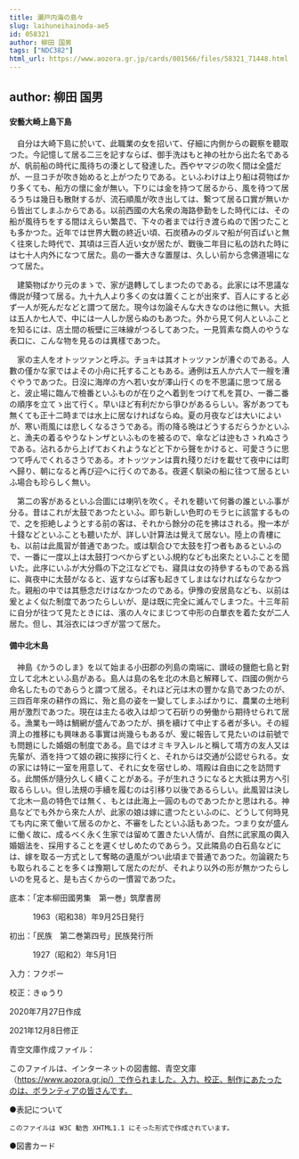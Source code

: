 ```yaml
---
title: 瀬戸内海の島々
slug: laihuneihainoda-ae5
id: 058321
author: 柳田 国男
tags: ["NDC382"]
html_url: https://www.aozora.gr.jp/cards/001566/files/58321_71448.html
---
```


## author: 柳田 国男

#### 安藝大崎上島下島




　自分は大崎下島に於いて、此職業の女を招いて、仔細に内側からの觀察を聽取つた。今記憶して居る二三を記すならば、御手洗はもと神の社から出た名であるが、帆前船の時代に風待ちの湊として發達した。西やヤマジの吹く間は全盛だが、一旦コチが吹き始めると上がつたりである。といふわけは上り船は荷物ばかり多くても、船方の懷に金が無い。下りには金を持つて居るから、風を待つて居るうちは幾日も散財するが、流石順風が吹き出しては、繋つて居る口實が無いから皆出てしまふからである。以前西國の大名衆の海路參勤をした時代には、その船が風待ちをする間はえらい繁昌で、下々の者までは行き渡らぬので困つたことも多かつた。近年では世界大戰の終近い頃、石炭積みのダルマ船が何百ぱいと無く往來した時代で、其頃は三百人近い女が居たが、戰後二年目に私の訪れた時には七十人内外になつて居た。島の一番大きな置屋は、久しい前から念佛道場になつて居た。

　建築物ばかり元のまゝで、家が退轉してしまつたのである。此家には不思議な傳説が殘つて居る。九十九人より多くの女は置くことが出來ず、百人にすると必ず一人が死んだなどと謂つて居た。現今は勿論そんな大きなのは他に無い。大抵は五人か七人で、中には一人しか居らぬのもあつた。外から見て何人といふことを知るには、店土間の板壁に三味線がつるしてあつた。一見質素な商人のやうな表口に、こんな物を見るのは異樣であつた。

　家の主人をオトッツァンと呼ぶ。チョキは其オトッツァンが漕ぐのである。人數の僅かな家ではよその小舟に托することもある。通例は五人か六人で一艘を漕ぐやうであつた。日沒に海岸の方へ若い女が澤山行くのを不思議に思つて居ると、波止場に臨んで檢番といふものが在り之へ着到をつけて札を貰ひ、一番二番の順序を立てゝ出て行く。早いほど有利だから爭ひがあるらしい。客があつても無くても正十二時までは水上に居なければならぬ。夏の月夜などは大いによいが、寒い雨風には悲しくなるさうである。雨の降る晩はどうするだらうかといふと、漁夫の着るやうなトンザといふものを被るので、傘などは迚もさゝれぬさうである。沾れるから上げておくれようなどと下から聲をかけると、可愛さうに思つて呼んでくれるさうである。オトッツァンは賣れ殘りだけを載せて夜中には町へ歸り、朝になると再び迎へに行くのである。夜遲く馴染の船に往つて居るといふ場合も珍らしく無い。

　第二の客があるといふ合圖には喇叭を吹く。それを聽いて何番の誰といふ事が分る。昔はこれが太鼓であつたといふ。即ち新しい色町のモラヒに該當するもので、之を拒絶しようとする前の客は、それから餘分の花を拂はされる。撥一本が十錢などといふことも聽いたが、詳しい計算法は覺えて居ない。陸上の青樓にも、以前は此風習が普通であつた。或は馴合ひで太鼓を打つ者もあるといふので、一番に一度以上は太鼓打つべからずといふ規約なども出來たといふことを聞いた。此序にいふが大分縣の下之江などでも、寢具は女の持參するものである爲に、眞夜中に太鼓がなると、返すならば客も起きてしまはなければならなかつた。親船の中では其懸念だけはなかつたのである。伊豫の安居島なども、以前は爰とよく似た制度であつたらしいが、是は既に完全に滅んでしまつた。十三年前に自分が往つて見たときには、濱の人々にまじつて中形の白單衣を着た女が二人居た。但し、其浴衣にはつぎが當つて居た。



#### 備中北木島




　神島《かうのしま》を以て始まる小田郡の列島の南端に、讃岐の鹽飽七島と對立して北木といふ島がある。島人は島の名を北の木島と解釋して、四國の側から命名したものであらうと謂つて居る。それほど元は木の豐かな島であつたのが、三四百年來の耕作の爲に、殆と島の姿を一變してしまふばかりに、農業の土地利用が激烈であつた。現在は主たる收入は却つて石斫りの勞働から期待せられて居る。漁業も一時は鯛網が盛んであつたが、損を續けて中止する者が多い。その經濟上の推移にも興味ある事實は尚幾らもあるが、爰に報告して見たいのは前號でも問題にした婚姻の制度である。島ではオミキヲ入レルと稱して壻方の友人又は先輩が、酒を持つて娘の親に挨拶に行くと、それからは交通が公認せられる。女の家には特に一室を用意して、それに女を宿せしめ、壻殿は自由に之を訪問する。此關係が隨分久しく續くことがある。子が生れさうになると大抵は男方へ引取るらしい。但し法規の手續を履むのは引移り以後であるらしい。此風習は決して北木一島の特色では無く、もとは此海上一圓のものであつたかと思はれる。神島などでも外から來た人が、此家の娘は嫁に遣つたといふのに、どうして何時見ても内に來て働いて居るのかと、不審をしたといふ話もあつた。つまり女が盛んに働く故に、成るべく永く生家では留めて置きたい人情が、自然に武家風の輿入婚姻法を、採用することを遲くせしめたのであらう。又此隣島の白石島などには、嫁を取る一方式として奪略の遺風がつい此頃まで普通であつた。勿論親たちも取られることを多くは豫期して居たのだが、それより以外の形が無かつたらしいのを見ると、是も古くからの一慣習であつた。













底本：「定本柳田國男集　第一巻」筑摩書房

　　　1963（昭和38）年9月25日発行

初出：「民族　第二巻第四号」民族発行所

　　　1927（昭和2）年5月1日

入力：フクポー

校正：きゅうり

2020年7月27日作成

2021年12月8日修正

青空文庫作成ファイル：

このファイルは、インターネットの図書館、青空文庫（https://www.aozora.gr.jp/）で作られました。入力、校正、制作にあたったのは、ボランティアの皆さんです。











●表記について


	このファイルは W3C 勧告 XHTML1.1 にそった形式で作成されています。







●図書カード